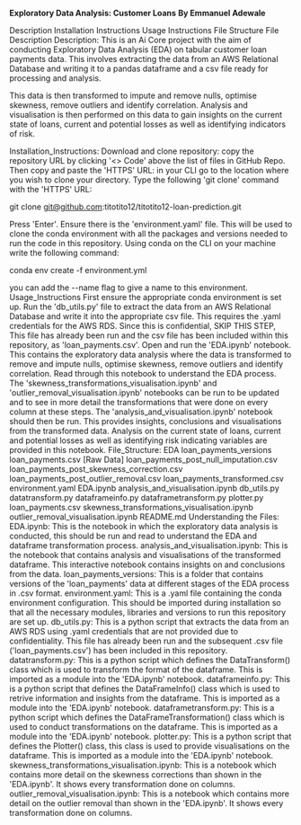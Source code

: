 **Exploratory Data Analysis: Customer Loans**
**By Emmanuel Adewale**

Description
Installation Instructions
Usage Instructions
File Structure
File Description
Description:
This is an Ai Core project with the aim of conducting Exploratory Data Analysis (EDA) on tabular customer loan payments data. This involves extracting the data from an AWS Relational Database and writing it to a pandas dataframe and a csv file ready for processing and analysis.

This data is then transformed to impute and remove nulls, optimise skewness, remove outliers and identify correlation. Analysis and visualisation is then performed on this data to gain insights on the current state of loans, current and potential losses as well as identifying indicators of risk.

Installation_Instructions:
Download and clone repository:
copy the repository URL by clicking '<> Code' above the list of files in GitHub Repo. Then copy and paste the 'HTTPS' URL:
in your CLI go to the location where you wish to clone your directory.
Type the following 'git clone' command with the 'HTTPS' URL:

git clone git@github.com:titotito12/titotito12-loan-prediction.git

Press 'Enter'.
Ensure there is the 'environment.yaml' file. This will be used to clone the conda environment with all the packages and versions needed to run the code in this repository. Using conda on the CLI on your machine write the following command:

conda env create -f environment.yml

you can add the --name flag to give a name to this environment.
Usage_Instructions
First ensure the appropriate conda environment is set up.
Run the 'db_utils.py' file to extract the data from an AWS Relational Database and write it into the appropriate csv file. This requires the .yaml credentials for the AWS RDS.
Since this is confidential, SKIP THIS STEP, This file has already been run and the csv file has been included within this repository, as 'loan_payments.csv'.
Open and run the 'EDA.ipynb' notebook. This contains the exploratory data analysis where the data is transformed to remove and impute nulls, optimise skewness, remove outliers and identify correlation.
Read through this notebook to understand the EDA process.
The 'skewness_transformations_visualisation.ipynb' and 'outlier_removal_visualisation.ipynb' notebooks can be run to be updated and to see in more detail the transformations that were done on every column at these steps.
The 'analysis_and_visualisation.ipynb' notebook should then be run. This provides insights, conclusions and visualisations from the transformed data. Analysis on the current state of loans, current and potential losses as well as identifying risk indicating variables are provided in this notebook.
File_Structure:
EDA
loan_payments_versions
loan_payments.csv [Raw Data]
loan_payments_post_null_imputation.csv
loan_payments_post_skewness_correction.csv
loan_payments_post_outlier_removal.csv
loan_payments_transformed.csv
environment.yaml
EDA.ipynb
analysis_and_visualisation.ipynb
db_utils.py
datatransform.py
dataframeinfo.py
dataframetransform.py
plotter.py
loan_payments.csv
skewness_transformations_visualisation.ipynb
outlier_removal_visualisation.ipynb
README.md
Understanding the Files:
EDA.ipynb: This is the notebook in which the exploratory data analysis is conducted, this should be run and read to understand the EDA and dataframe transformation process.
analysis_and_visualisation.ipynb: This is the notebook that contains analysis and visualisations of the transformed dataframe. This interactive notebook contains insights on and conclusions from the data.
loan_payments_versions: This is a folder that contains versions of the 'loan_payments' data at different stages of the EDA process in .csv format.
environment.yaml: This is a .yaml file containing the conda environment configuration. This should be imported during installation so that all the necessary modules, libraries and versions to run this repository are set up.
db_utils.py: This is a python script that extracts the data from an AWS RDS using .yaml credentials that are not provided due to confidentiality. This file has already been run and the subsequent .csv file ('loan_payments.csv') has been included in this repository.
datatransform.py: This is a python script which defines the DataTransform() class which is used to transform the format of the dataframe. This is imported as a module into the 'EDA.ipynb' notebook.
dataframeinfo.py: This is a python script that defines the DataFrameInfo() class which is used to retrive information and insights from the dataframe. This is imported as a module into the 'EDA.ipynb' notebook.
dataframetransform.py: This is a python script which defines the DataFrameTransformation() class which is used to conduct transformations on the dataframe. This is imported as a module into the 'EDA.ipynb' notebook.
plotter.py: This is a python script that defines the Plotter() class, this class is used to provide visualisations on the dataframe. This is imported as a module into the 'EDA.ipynb' notebook.
skewness_transformations_visualisation.ipynb: This is a notebook which contains more detail on the skewness corrections than shown in the 'EDA.ipynb'. It shows every transformation done on columns.
outlier_removal_visualisation.ipynb: This is a notebook which contains more detail on the outlier removal than shown in the 'EDA.ipynb'. It shows every transformation done on columns.
